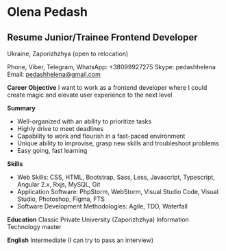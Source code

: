 # **Olena Pedash**
## Resume Junior/Trainee Frontend Developer
Ukraine, Zaporizhzhya (open to relocation)

Phone, Viber, Telegram, WhatsApp: +38099927275
Skype: pedashhelena
Email: pedashhelena@gmail.com

**Career Objective**
I want to work as a frontend developer where I could create magic and elevate user experience to the next level

**Summary**
* Well-organized with an ability to prioritize tasks
* Highly drive to meet deadlines
* Capability to work and flourish in a fast-paced environment
* Unique ability to improvise, grasp new skills and troubleshoot problems
* Easy going, fast learning

**Skills**
* Web Skills: CSS, HTML, Bootstrap, Sass, Less, Javascript, Typescript, Angular 2.x, Rxjs, MySQL, Git
* Application Software: PhpStorm, WebStorm, Visual Studio Code, Visual Studio, Photoshop, Figma, FTS
* Software Development Methodologies: Agile, TDD, Waterfall   


**Education**
Classic Private University (Zaporizhzhya)
Information Technology master


**English**
Intermediate (I can try to pass an interview)